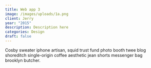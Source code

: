 ```yaml
---
title: Web app 3
image: /images/uploads/1a.png
client: Jerry
year: "2015"
description: Description here
categories: Design
draft: false
---
```

Cosby sweater iphone artisan, squid trust fund photo booth twee blog shoreditch single-origin coffee aesthetic jean shorts messenger bag brooklyn butcher.